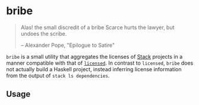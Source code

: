 # bribe

> Alas! the small discredit of a bribe
> Scarce hurts the lawyer, but undoes the scribe.
>
> – Alexander Pope, "Epilogue to Satire"

`bribe` is a small utility that aggregates the licenses of [Stack][stack] projects in a manner compatible with that of [`licensed`][licensed]. In contrast to `licensed`, `bribe` does not actually build a Haskell project, instead inferring license information from the output of `stack ls dependencies`.

[licensed]: https://github.com/github/licensed
[stack]: https://github.com/commercialhaskell/stack

## Usage

